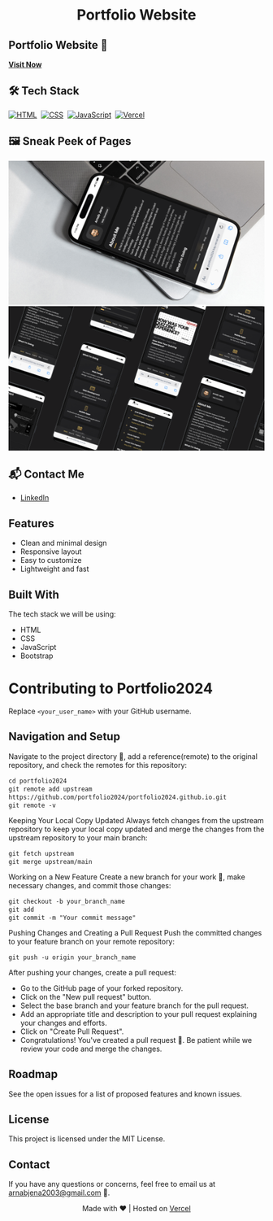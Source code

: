 <h1 align="center">Portfolio Website</h1>
</p>

## Portfolio Website 🔗
[**Visit Now**](https://portfolio2024-bay.vercel.app/)

## 🛠️ Tech Stack
[![HTML](https://img.shields.io/badge/HTML5-%23E34F26.svg?&style=for-the-badge&logo=html5&logoColor=white)](https://github.com/arnabjena007/Portfolio-Website/search?l=html)&nbsp;
[![CSS](https://img.shields.io/badge/CSS3-%231572B6.svg?&style=for-the-badge&logo=css3&logoColor=white)](https://github.com/arnabjena007/Portfolio-Website/search?l=css)&nbsp;
[![JavaScript](https://img.shields.io/badge/JavaScript-%23323330.svg?&style=for-the-badge&logo=javascript&logoColor=%23F7DF1E)](https://github.com/arnabjena007/Portfolio-Website/search?l=javascript)&nbsp;
[![Vercel](https://img.shields.io/badge/Vercel-%23FF0000.svg?style=for-the-badge&logo=vercel&logoColor=white)](https://vercel.com/)

## 🖼️ Sneak Peek of Pages
<img src="./assets/1.png">
<img src="./assets/2.png">

## 📬 Contact Me
- [LinkedIn](https://www.linkedin.com/in/arnabjena/)

## Features
- Clean and minimal design
- Responsive layout
- Easy to customize
- Lightweight and fast

<!-- ABOUT THE PROJECT -->

## Built With

The tech stack we will be using:

- HTML
- CSS
- JavaScript
- Bootstrap

# Contributing to Portfolio2024

Replace `<your_user_name>` with your GitHub username.

## Navigation and Setup

Navigate to the project directory 📁, add a reference(remote) to the original repository, and check the remotes for this repository:

```shell
cd portfolio2024 
git remote add upstream https://github.com/portfolio2024/portfolio2024.github.io.git 
git remote -v
```
Keeping Your Local Copy Updated
Always fetch changes from the upstream repository to keep your local copy updated and merge the changes from the upstream repository to your main branch:

```shell
git fetch upstream 
git merge upstream/main
```
Working on a New Feature
Create a new branch for your work 🌿, make necessary changes, and commit those changes:

```shell
git checkout -b your_branch_name 
git add 
git commit -m "Your commit message"
```

Pushing Changes and Creating a Pull Request
Push the committed changes to your feature branch on your remote repository:

```shell
git push -u origin your_branch_name
```
After pushing your changes, create a pull request:

- Go to the GitHub page of your forked repository.
- Click on the "New pull request" button.
- Select the base branch and your feature branch for the pull request.
- Add an appropriate title and description to your pull request explaining your changes and efforts.
- Click on "Create Pull Request".
- Congratulations! You've created a pull request 🎉. Be patient while we review your code and merge the changes.

## Roadmap
See the open issues for a list of proposed features and known issues.

## License
This project is licensed under the MIT License.

## Contact
If you have any questions or concerns, feel free to email us at arnabjena2003@gmail.com 📧.

<p align="center">Made with ❤️ | Hosted on <a href="https://portfolio2024-bay.vercel.app/">Vercel</a></p>


